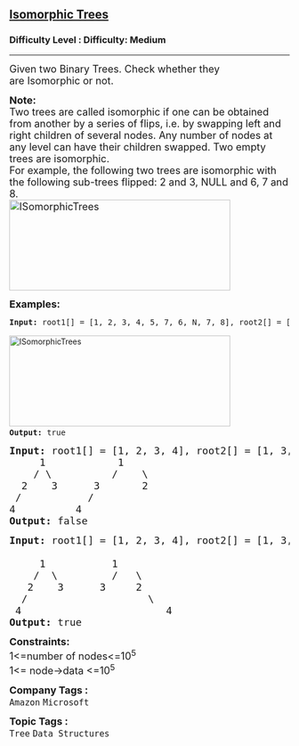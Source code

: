 <h2><a href="https://www.geeksforgeeks.org/problems/check-if-tree-is-isomorphic/1?page=7&category=Tree,Binary%20Search%20Tree,DFS,BFS&sortBy=difficulty">Isomorphic Trees</a></h2><h3>Difficulty Level : Difficulty: Medium</h3><hr><div class="problems_problem_content__Xm_eO"><p><span style="font-size: 18px;">Given two&nbsp;Binary Trees. Check whether they are&nbsp;Isomorphic or not.</span></p>
<p><span style="font-size: 18px;"><strong>Note:&nbsp;</strong><br>Two trees are called isomorphic if one can be obtained from another by a series of flips, i.e. by swapping left and right children of several nodes.&nbsp;Any number of nodes at any level can have their children swapped. Two empty trees are isomorphic.<br>For example, the following two trees are isomorphic with the following sub-trees flipped: 2 and 3, NULL and 6, 7 and 8.<br><a href="https://media.geeksforgeeks.org/wp-content/cdn-uploads/ISomorphicTrees-e1368593305854.png"><img src="https://media.geeksforgeeks.org/wp-content/cdn-uploads/ISomorphicTrees-e1368593305854.png" alt="ISomorphicTrees" width="397" height="163"></a></span></p>
<p><span style="font-size: 18px;"><strong>Examples:</strong></span></p>
<pre><strong>Input: </strong>root1[] = [1, 2, 3, 4, 5, 7, 6, N, 7, 8], root2[] = [1, 3, 2, N, 6, 4, 5, 8, 7]<strong><br></strong>
<a style="font-family: -apple-system, BlinkMacSystemFont, 'Segoe UI', Roboto, Oxygen, Ubuntu, Cantarell, 'Open Sans', 'Helvetica Neue', sans-serif; white-space: normal;" href="https://media.geeksforgeeks.org/wp-content/cdn-uploads/ISomorphicTrees-e1368593305854.png"><img src="https://media.geeksforgeeks.org/wp-content/cdn-uploads/ISomorphicTrees-e1368593305854.png" alt="ISomorphicTrees" width="397" height="163"></a><strong>
Output: </strong>true</pre>
<pre><strong style="font-size: 18px;">Input:</strong><span style="font-size: 18px;">&nbsp;root1[] = [1, 2, 3, 4], root2[] = [1, 3, 2, 4]</span><br style="font-size: 18px;"><span style="font-size: 18px;">  &nbsp; &nbsp;1&nbsp; &nbsp; &nbsp; &nbsp; &nbsp; &nbsp; 1 &nbsp;</span><br style="font-size: 18px;"><span style="font-size: 18px;">&nbsp; &nbsp; / \&nbsp; &nbsp; &nbsp; &nbsp; &nbsp; /&nbsp; &nbsp; \ &nbsp;</span><br style="font-size: 18px;"><span style="font-size: 18px;">&nbsp; 2&nbsp; &nbsp; 3&nbsp; &nbsp; &nbsp; 3&nbsp; &nbsp; &nbsp; &nbsp;2 &nbsp;</span><br style="font-size: 18px;"><span style="font-size: 18px;">&nbsp;/&nbsp; &nbsp; &nbsp; &nbsp; &nbsp; &nbsp;/ &nbsp;</span><br style="font-size: 18px;"><span style="font-size: 18px;">4</span><strong style="font-size: 18px;">  &nbsp; &nbsp; &nbsp; &nbsp; </strong><span style="font-size: 18px;">4</span><strong style="font-size: 18px;"><br>Output:&nbsp;</strong><span style="font-size: 18px;">false</span></pre>
<pre><span style="font-size: 18px;"><strong>Input: </strong>root1[] = [1, 2, 3, 4], root2[] = [1, 3, 2, N, N, N, 4]<strong><br></strong>
     1   &nbsp; &nbsp; &nbsp; &nbsp; 1
&nbsp;   /  \         /   \
&nbsp;  2    3      3     2
&nbsp; /                    \
&nbsp;4<strong>                        </strong>4<strong>
Output: </strong>true</span></pre>
<p><span style="font-size: 18px;"><strong>Constraints:</strong><br>1&lt;=number of nodes&lt;=10<sup>5<br></sup>1&lt;= node-&gt;data &lt;=10<sup>5</sup></span></p></div><p><span style=font-size:18px><strong>Company Tags : </strong><br><code>Amazon</code>&nbsp;<code>Microsoft</code>&nbsp;<br><p><span style=font-size:18px><strong>Topic Tags : </strong><br><code>Tree</code>&nbsp;<code>Data Structures</code>&nbsp;